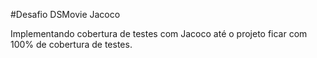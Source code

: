 #Desafio DSMovie Jacoco

Implementando cobertura de testes com Jacoco até o projeto ficar com 100% de cobertura de testes.
